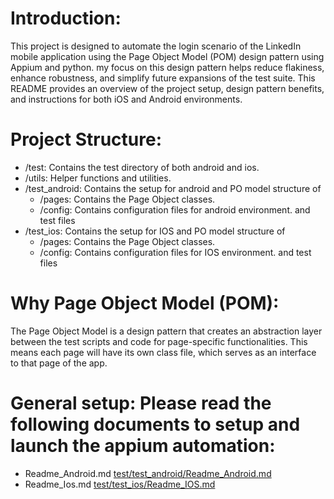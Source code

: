 # Introduction:<br> 
This project is designed to automate the login scenario of the LinkedIn mobile application using the Page Object Model (POM) design pattern using Appium and python. my focus on this design pattern helps reduce flakiness, enhance robustness, and simplify future expansions of the test suite. This README provides an overview of the project setup, design pattern benefits, and instructions for both iOS and Android environments. 

# Project Structure:<br>
* /test: Contains the test directory of both android and ios.
* /utils: Helper functions and utilities.
* /test_android: Contains the setup for android and PO model structure of
  * /pages: Contains the Page Object classes.
  * /config: Contains configuration files for android environment.
  and test files 
* /test_ios: Contains the setup for IOS and PO model structure of
  * /pages: Contains the Page Object classes.
  * /config: Contains configuration files for IOS environment.
  and test files 

# Why Page Object Model (POM):<br>
The Page Object Model is a design pattern that creates an abstraction layer between the test scripts and code for page-specific functionalities. This means each page will have its own class file, which serves as an interface to that page of the app.

# General setup: Please read the following documents to setup and launch the appium automation:<br>
* Readme_Android.md [test/test_android/Readme_Android.md](https://github.com/PriscillaStephan/appium-python-Mbition/blob/main/test/test_android/Readme_Android.md)
* Readme_Ios.md [test/test_ios/Readme_IOS.md](https://github.com/PriscillaStephan/appium-python-Mbition/blob/main/test/test_ios/Readme_IOS.md)
